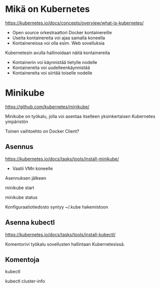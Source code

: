 
# Mikä on Kubernetes

https://kubernetes.io/docs/concepts/overview/what-is-kubernetes/

- Open source orkestraattori Docker kontainereille
- Useita kontainereita voi ajaa samalla koneella
- Kontainereissa voi olla esim. Web sovelluksia

Kubernetesin avulla hallinoidaan näitä kontainereita

- Kontainerin voi käynnistää tietylle nodelle
- Kontainereita voi uudelleenkäynnistää
- Kontainereita voi siirtää toiselle nodelle

# Minikube

https://github.com/kubernetes/minikube/

Minikube on työkalu, jolla voi asentaa itselleen yksinkertaisen Kubernetes ympäristön 

Toinen vaihtoehto on Docker Client?

## Asennus

https://kubernetes.io/docs/tasks/tools/install-minikube/

- Vaatii VMn koneelle

Asennuksen jälkeen 

minikube start

minikube status

Konfiguraatiotiedosto syntyy ~/.kube hakemistoon

## Asenna kubectl

https://kubernetes.io/docs/tasks/tools/install-kubectl/

Komentorivi työkalu sovellusten hallintaan Kubernetesissä.

## Komentoja

kubectl 

kubectl cluster-info


